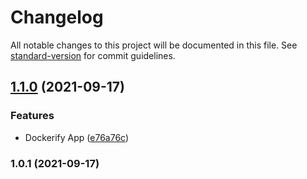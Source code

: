 # Changelog

All notable changes to this project will be documented in this file. See [standard-version](https://github.com/conventional-changelog/standard-version) for commit guidelines.

## [1.1.0](https://github.com/Prometeus-Network/promenade-thumbnail-indexer/compare/v1.0.1...v1.1.0) (2021-09-17)


### Features

* Dockerify App ([e76a76c](https://github.com/Prometeus-Network/promenade-thumbnail-indexer/commit/e76a76ce34a8b74e0774b4319f1316bc3400a9d9))

### 1.0.1 (2021-09-17)
